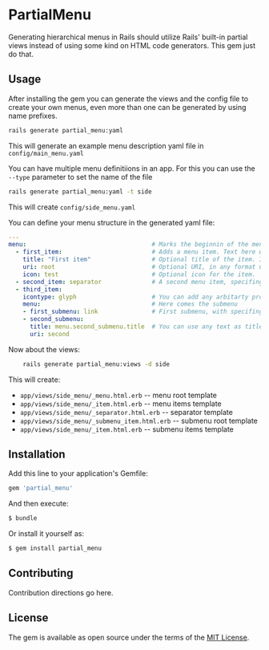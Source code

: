 # PartialMenu
Generating hierarchical menus in Rails should utilize Rails' built-in partial views instead of using some kind on HTML code generators. This gem just do that.

## Usage
After installing the gem you can generate the views and the config file to create your own menus, even more than one can be generated by using name prefixes.

```bash
rails generate partial_menu:yaml
```
This will generate an example menu description yaml file in `config/main_menu.yaml`

You can have multiple menu definitiions in an app. For this you can use the `--type` parameter to set the name of the file

```bash
rails generate partial_menu:yaml -t side
```
This will create `config/side_menu.yaml`

You can define your menu structure in the generated yaml file:
```yml
---
menu:                                   # Marks the beginnin of the menu
  - first_item:                         # Adds a menu item. Text here will be parsed as id for the item.
    title: "First item"                 # Optional title of the item. If not set, ID will be used
    uri: root                           # Optional URI, in any format url_for would parse
    icon: test                          # Optional icon for the item.
  - second_item: separator              # A second menu item, specifing that its just a separator.
  - third_item:
    icontype: glyph                     # You can add any arbitarty property to an item, it will be parsed and can be used in templates.
    menu:                               # Here comes the submenu
    - first_submenu: link               # First submenu, with specifing its link as a shortcut.
    - second_submenu:
      title: menu.second_submenu.title  # You can use any text as title. In your template you can use it as you whish, like translate it with I18N::t()
      uri: second

```
Now about the views:

```bash
    rails generate partial_menu:views -d side
```
This will create:
 - `app/views/side_menu/_menu.html.erb`         -- menu root template
 - `app/views/side_menu/_item.html.erb`         -- menu items template
 - `app/views/side_menu/_separator.html.erb`    -- separator template
 - `app/views/side_menu/_submenu_item.html.erb` -- submenu root template
 - `app/views/side_menu/_item.html.erb`         -- submenu items template

## Installation
Add this line to your application's Gemfile:

```ruby
gem 'partial_menu'
```

And then execute:
```bash
$ bundle
```

Or install it yourself as:
```bash
$ gem install partial_menu
```

## Contributing
Contribution directions go here.

## License
The gem is available as open source under the terms of the [MIT License](https://opensource.org/licenses/MIT).
